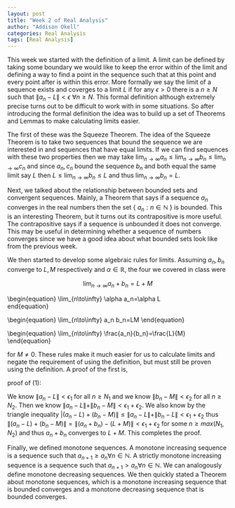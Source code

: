 ```yaml
---
layout: post
title: "Week 2 of Real Analysis"
author: "Addison Okell"
categories: Real Analysis
tags: [Real Analysis]
---
```


This week we started with the definition of a limit. A limit can be defined by taking some boundary we would like to keep the error within of the limit and defining a way to find a point in the sequence such that at this point and every point after is within this error. More formally we say the limit of a sequence exists and coverges to a limit $L$ if for any $\epsilon > 0$ there is a $n \geq N$ such that $\|a_n-L\|< \epsilon \ \forall n \geq N$. This formal definition although extremely precise turns out to be difficult to work with in some situations. So after introducing the formal definition the idea was to build up a set of Theorems and Lemmas to make calculating limits easier. 

The first of these was the Squeeze Theorem. The idea of the Squeeze Theorem is to take two sequences that bound the sequence we are interested in and sequences that have equal limits. If we can find sequences with these two properties then we may take $\lim_{n\to\infty} a_n \leq \lim_{n\to\infty} b_n \leq \lim_{n\to\infty} c_n$ and since $a_n, c_n$ bound the sequence $b_n$ and both equal the same limit say $L$ then $L \leq \lim_{n\to\infty} b_n \leq L$ and thus $\lim_{n\to\infty} b_n=L$.

Next, we talked about the relationship between bounded sets and convergent sequences. Mainly, a Theorem that says if a sequence $a_n$ converges in the real numbers then the set { $a_n:n\in \mathbb{N}$ } is bounded. This is an interesting Theorem, but it turns out its contrapositive is more useful. The contrapositive says if a sequence is unbounded it does not converge. This may be useful in determining whether a sequence of numbers converges since we have a good idea about what bounded sets look like from the previous week. 

We then started to develop some algebraic rules for limits. Assuming $a_n,b_n$ converge to $L,M$ respectively and $\alpha \in \mathbb{R}$, the four we covered in class were 

$$
\tag{}
\lim_{n\to\infty} a_n+b_n=L+M 
$$

\begin{equation}
\lim_{n\to\infty} \alpha a_n=\alpha L \
end{equation}

\begin{equation}
\lim_{n\to\infty} a_n b_n=LM
\end{equation}

\begin{equation}
\lim_{n\to\infty} \frac{a_n}{b_n}=\frac{L}{M}
\end{equation}

for $M \neq 0$. These rules make it much easier for us to calculate limits and negate the requirement of using the definition, but must still be proven using the definition. A proof of the first is,

proof of (1):

We know $\|a_n-L\|<\epsilon_1$ for all $n \geq N_1$ and we know $\|b_n-M\|<\epsilon_2$ for all $n \geq N_2$. 
Then we know $\|a_n-L\|+\|b_n-M\|<\epsilon_1+\epsilon_2$. 
We also know by the triangle inequality $|(a_n-L)+(b_n-M)\| \leq \|a_n-L\|+\|b_n-L\|<\epsilon_1+\epsilon_2$ thus $\|(a_n-L)+(b_n-M)\|=\|(a_n+b_n)-(L+M)\|<\epsilon_1+\epsilon_2$ for some $n \geq max(N_1,N_2)$ and thus $a_n+b_n$ converges to $L+M$. This completes the proof.

Finally, we defined monotone sequences. A monotone increasing sequence is a sequence such that $a_{n+1} \geq a_n \forall n\in \mathbb{N}$. A strictly monotone increasing sequence is a sequence such that $a_{n+1} > a_n \forall n\in \mathbb{N}$. We can analogously define monotone decreasing sequences. We then quickly stated a Theorem about monotone sequences, which is a monotone increasing sequence that is bounded converges and a monotone decreasing sequence that is bounded converges. 
